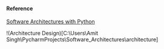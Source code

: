 #### Reference
[Software Architectures with Python](http://www.rgonzo.us/shiny/books/Software%20Architecture%20with%20Python.pdf)

!(Architecture Design)[C:\Users\Amit Singh\PycharmProjects\Software_Architectures\architecture]